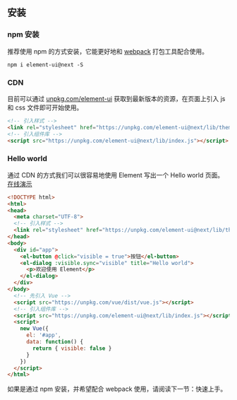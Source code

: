 ## 安装

### npm 安装
推荐使用 npm 的方式安装，它能更好地和 [webpack](https://webpack.js.org/) 打包工具配合使用。

```shell
npm i element-ui@next -S
```

### CDN
目前可以通过 [unpkg.com/element-ui](https://unpkg.com/element-ui@next/) 获取到最新版本的资源，在页面上引入 js 和 css 文件即可开始使用。

```html
<!-- 引入样式 -->
<link rel="stylesheet" href="https://unpkg.com/element-ui@next/lib/theme-chalk/index.css">
<!-- 引入组件库 -->
<script src="https://unpkg.com/element-ui@next/lib/index.js"></script>
```

### Hello world
通过 CDN 的方式我们可以很容易地使用 Element 写出一个 Hello world 页面。[在线演示](https://jsfiddle.net/leopoldthecuber/hzfpyvg6/1/)

```html
<!DOCTYPE html>
<html>
<head>
  <meta charset="UTF-8">
  <!-- 引入样式 -->
  <link rel="stylesheet" href="https://unpkg.com/element-ui@next/lib/theme-chalk/index.css">
</head>
<body>
  <div id="app">
    <el-button @click="visible = true">按钮</el-button>
    <el-dialog :visible.sync="visible" title="Hello world">
      <p>欢迎使用 Element</p>
    </el-dialog>
  </div>
</body>
  <!-- 先引入 Vue -->
  <script src="https://unpkg.com/vue/dist/vue.js"></script>
  <!-- 引入组件库 -->
  <script src="https://unpkg.com/element-ui@next/lib/index.js"></script>
  <script>
    new Vue({
      el: '#app',
      data: function() {
        return { visible: false }
      }
    })
  </script>
</html>
```
如果是通过 npm 安装，并希望配合 webpack 使用，请阅读下一节：快速上手。
